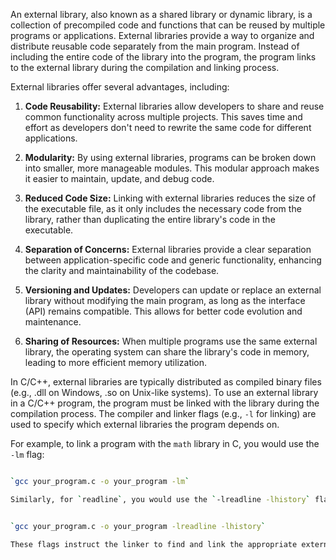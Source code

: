 An external library, also known as a shared library or dynamic library, is a collection of precompiled code and functions that can be reused by multiple programs or applications. External libraries provide a way to organize and distribute reusable code separately from the main program. Instead of including the entire code of the library into the program, the program links to the external library during the compilation and linking process.

External libraries offer several advantages, including:

1. **Code Reusability:** External libraries allow developers to share and reuse common functionality across multiple projects. This saves time and effort as developers don't need to rewrite the same code for different applications.
    
2. **Modularity:** By using external libraries, programs can be broken down into smaller, more manageable modules. This modular approach makes it easier to maintain, update, and debug code.
    
3. **Reduced Code Size:** Linking with external libraries reduces the size of the executable file, as it only includes the necessary code from the library, rather than duplicating the entire library's code in the executable.
    
4. **Separation of Concerns:** External libraries provide a clear separation between application-specific code and generic functionality, enhancing the clarity and maintainability of the codebase.
    
5. **Versioning and Updates:** Developers can update or replace an external library without modifying the main program, as long as the interface (API) remains compatible. This allows for better code evolution and maintenance.
    
6. **Sharing of Resources:** When multiple programs use the same external library, the operating system can share the library's code in memory, leading to more efficient memory utilization.
    

In C/C++, external libraries are typically distributed as compiled binary files (e.g., .dll on Windows, .so on Unix-like systems). To use an external library in a C/C++ program, the program must be linked with the library during the compilation process. The compiler and linker flags (e.g., `-l` for linking) are used to specify which external libraries the program depends on.

For example, to link a program with the `math` library in C, you would use the `-lm` flag:

``` bash

`gcc your_program.c -o your_program -lm`

Similarly, for `readline`, you would use the `-lreadline -lhistory` flags:


`gcc your_program.c -o your_program -lreadline -lhistory`

These flags instruct the linker to find and link the appropriate external libraries with the program during the compilation process.
```
